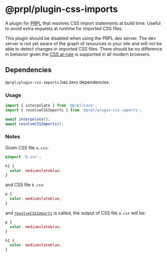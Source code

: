 # @prpl/plugin-css-imports

A plugin for [PRPL](https://github.com/tyhopp/prpl) that resolves CSS import statements at build time. Useful to 
avoid extra requests at runtime for imported CSS files.

This plugin should be disabled when using the PRPL dev server. The dev server is not yet aware of the graph of resources in your site and will not be able to detect changes in imported CSS files. There should be no difference in behavior given the [CSS at-rule](https://caniuse.com/?search=css%20import) is supported in all modern browsers.

## Dependencies

`@prpl/plugin-css-imports` has zero dependencies.

### Usage

```javascript
import { interpolate } from '@prpl/core';
import { resolveCSSImports } from '@prpl/plugin-css-imports';

await interpolate();
await resolveCSSImports();
```

### Notes

Given CSS file `a.css`:

```css
@import 'b.css';

h1 {
  color: mediumslateblue;
}
```

and CSS file `b.css`:

```css
p {
  color: mediumslateblue;
}
```

and [`resolveCSSImports`](https://github.com/tyhopp/prpl/tree/main/packages/plugin-css-imports/src/index.ts) is called, the output of CSS file `a.css` will be:

```css
p {
  color: mediumslateblue;
}

h1 {
  color: mediumslateblue;
}
```